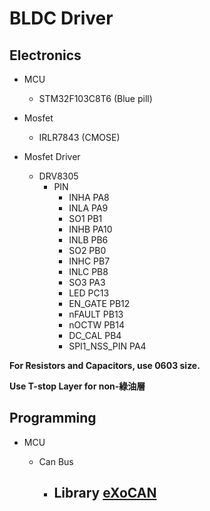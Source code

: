 # BLDC Driver

## Electronics

- MCU
  - STM32F103C8T6 (Blue pill)

- Mosfet
  - IRLR7843 (CMOSE)
- Mosfet Driver
  - DRV8305
    - PIN
      -  INHA PA8
      -  INLA PA9
      -  SO1 PB1
      -  INHB PA10
      -  INLB PB6
      -  SO2 PB0
      -  INHC PB7
      -  INLC PB8
      -  SO3 PA3
      -  LED PC13
      -  EN_GATE PB12
      -  nFAULT PB13
      -  nOCTW PB14
      -  DC_CAL PB4
      -  SPI1_NSS_PIN PA4

**For Resistors and Capacitors, use 0603 size.**

**Use T-stop Layer for non-綠油層**

## Programming

- MCU

  - Can Bus
    - Library
      [eXoCAN](https://github.com/exothink/eXoCAN)
      - 

  
